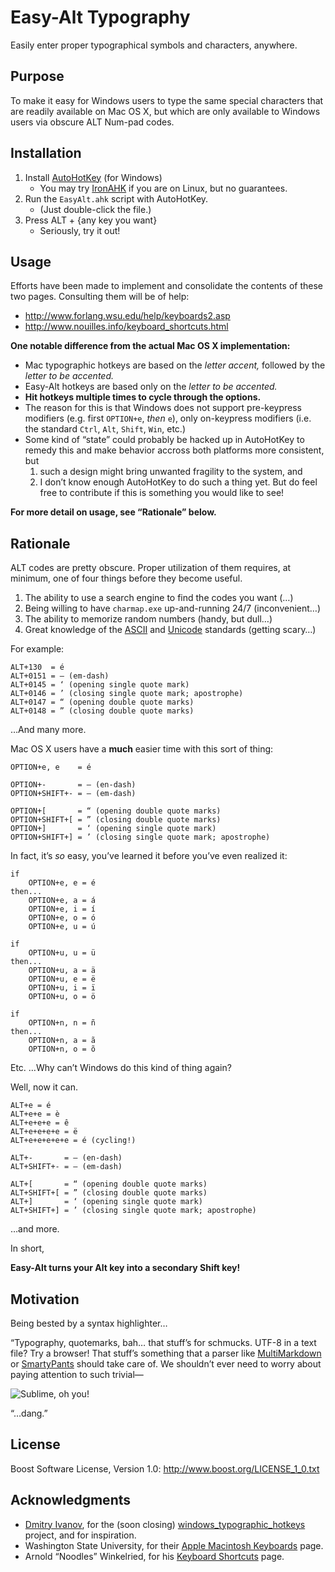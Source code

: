 ﻿Easy-Alt Typography
===================

Easily enter proper typographical symbols and characters, anywhere.


Purpose
-------

To make it easy for Windows users to type the same special characters that are
readily available on Mac OS X, but which are only available to Windows users
via obscure ALT Num-pad codes.


Installation
------------

1. Install [AutoHotKey][] (for Windows)
    * You may try [IronAHK][] if you are on Linux, but no guarantees.
2. Run the `EasyAlt.ahk` script with AutoHotKey.
    * (Just double-click the file.)
3. Press ALT + {any key you want}
    * Seriously, try it out!


Usage
-----

Efforts have been made to implement and consolidate the contents of these two
pages. Consulting them will be of help:

* <http://www.forlang.wsu.edu/help/keyboards2.asp>
* <http://www.nouilles.info/keyboard_shortcuts.html>

**One notable difference from the actual Mac OS X implementation:**

* Mac typographic hotkeys are based on the *letter accent,* followed by the
  *letter to be accented.*
* Easy-Alt hotkeys are based only on the *letter to be accented.*
* **Hit hotkeys multiple times to cycle through the options.**
* The reason for this is that Windows does not support pre-keypress modifiers
  (e.g. first `OPTION+e`, *then* `e`), only on-keypress modifiers (i.e. the
  standard `Ctrl`, `Alt`, `Shift`, `Win`, etc.)
* Some kind of “state” could probably be hacked up in AutoHotKey to remedy this
  and make behavior accross both platforms more consistent, but
    1. such a design might bring unwanted fragility to the system, and
    2. I don’t know enough AutoHotKey to do such a thing yet. But do feel free
       to contribute if this is something you would like to see!

[AutoHotKey]: http://www.autohotkey.com/
[IronAHK]: http://www.ironahk.net/

**For more detail on usage, see “Rationale” below.**


Rationale
---------

ALT codes are pretty obscure. Proper utilization of them requires, at minimum,
one of four things before they become useful.

1. The ability to use a search engine to find the codes you want (…)
2. Being willing to have `charmap.exe` up-and-running 24/7 (inconvenient…)
3. The ability to memorize random numbers (handy, but dull…)
4. Great knowledge of the [ASCII][] and [Unicode][] standards (getting scary…)

[ASCII]: https://en.wikipedia.org/wiki/ASCII
[Unicode]: https://en.wikipedia.org/wiki/Unicode

For example:

    ALT+130  = é
    ALT+0151 = — (em-dash)
    ALT+0145 = ‘ (opening single quote mark)
    ALT+0146 = ’ (closing single quote mark; apostrophe)
    ALT+0147 = “ (opening double quote marks)
    ALT+0148 = ” (closing double quote marks)

…And many more.

Mac OS X users have a **much** easier time with this sort of thing:

    OPTION+e, e    = é

    OPTION+-       = – (en-dash)
    OPTION+SHIFT+- = — (em-dash)

    OPTION+[       = “ (opening double quote marks)
    OPTION+SHIFT+[ = ” (closing double quote marks)
    OPTION+]       = ‘ (opening single quote mark)
    OPTION+SHIFT+] = ’ (closing single quote mark; apostrophe)

In fact, it’s *so* easy, you’ve learned it before you’ve even realized it:

    if
        OPTION+e, e = é
    then...
        OPTION+e, a = á
        OPTION+e, i = í
        OPTION+e, o = ó
        OPTION+e, u = ú

    if
        OPTION+u, u = ü
    then...
        OPTION+u, a = ä
        OPTION+u, e = ë
        OPTION+u, i = ï
        OPTION+u, o = ö

    if
        OPTION+n, n = ñ
    then...
        OPTION+n, a = ã
        OPTION+n, o = õ

Etc. …Why can’t Windows do this kind of thing again?

Well, now it can.

    ALT+e = é
    ALT+e+e = è
    ALT+e+e+e = ê
    ALT+e+e+e+e = ë
    ALT+e+e+e+e+e = é (cycling!)

    ALT+-       = – (en-dash)
    ALT+SHIFT+- = — (em-dash)

    ALT+[       = “ (opening double quote marks)
    ALT+SHIFT+[ = ” (closing double quote marks)
    ALT+]       = ‘ (opening single quote mark)
    ALT+SHIFT+] = ’ (closing single quote mark; apostrophe)

…and more.

In short,

**Easy-Alt turns your Alt key into a secondary Shift key!**


Motivation
----------

Being bested by a syntax highlighter…

“Typography, quotemarks, bah… that stuff’s for schmucks. UTF-8 in a text file?
Try a browser! That stuff’s something that a parser like [MultiMarkdown][] or
[SmartyPants][] should take care of. We shouldn’t ever need to worry about
paying attention to such trivial—

![Sublime, oh you!](http://content.screencast.com/users/markgollnick/folders/Jing/media/65393dc8-6284-459b-9587-b3d2bb94b4c7/motivation.png)

“…dang.”

[MultiMarkdown]: http://fletcherpenney.net/multimarkdown/
[SmartyPants]: http://daringfireball.net/projects/smartypants/


License
-------

Boost Software License, Version 1.0: <http://www.boost.org/LICENSE_1_0.txt>


Acknowledgments
---------------

* [Dmitry Ivanov][dfcreative], for the (soon closing)
  [windows_typographic_hotkeys][hotkeys] project, and for inspiration.
* Washington State University, for their [Apple Macintosh Keyboards][amk] page.
* Arnold “Noodles” Winkelried, for his [Keyboard Shortcuts][shortcuts] page.

[dfcreative]: https://github.com/dfcreative
[hotkeys]: https://github.com/dfcreative/windows_typographic_hotkeys
[amk]: http://www.forlang.wsu.edu/help/keyboards2.asp
[shortcuts]: http://www.nouilles.info/keyboard_shortcuts.html
